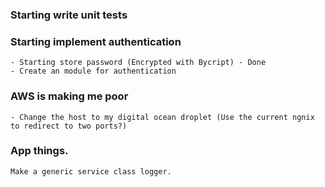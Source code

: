 
### Starting write unit tests


### Starting implement authentication
    - Starting store password (Encrypted with Bycript) - Done
    - Create an module for authentication

### AWS is making me poor
    - Change the host to my digital ocean droplet (Use the current ngnix to redirect to two ports?)


### App things.
    Make a generic service class logger.
    